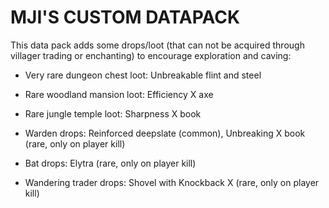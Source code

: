 # MJI'S CUSTOM DATAPACK

This data pack adds some drops/loot (that can not be acquired through villager
trading or enchanting) to encourage exploration and caving:

* Very rare dungeon chest loot: Unbreakable flint and steel

* Rare woodland mansion loot: Efficiency X axe

* Rare jungle temple loot: Sharpness X book

* Warden drops: Reinforced deepslate (common), Unbreaking X book (rare, only on player kill)

* Bat drops: Elytra (rare, only on player kill)

* Wandering trader drops: Shovel with Knockback X (rare, only on player kill)
